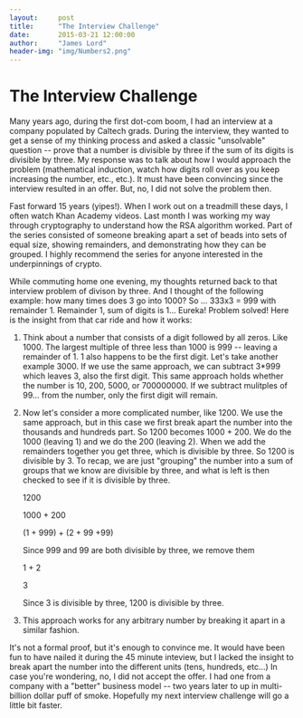 ```yaml
---
layout:     post
title:      "The Interview Challenge"
date:       2015-03-21 12:00:00
author:     "James Lord"
header-img: "img/Numbers2.png"
---
```


The Interview Challenge
=============

Many years ago, during the first dot-com boom, I had an interview at a company populated by Caltech grads.  During the interview, they wanted to get a sense of my thinking process and asked a classic "unsolvable" question -- prove that a number is divisible by three if the sum of its digits is divisible by three.  My response was to talk about how I would approach the problem (mathematical induction, watch how digits roll over as you keep increasing the number, etc., etc.).  It must have been convincing since the interview resulted in an offer.  But, no, I did not solve the problem then.

Fast forward 15 years (yipes!).  When I work out on a treadmill these days, I often watch Khan Academy videos.  Last month I was working my way through cryptography to understand how the RSA algorithm worked.  Part of the series consisted of someone breaking apart a set of beads into sets of equal size, showing remainders, and demonstrating how they can be grouped.  I highly recommend the series for anyone interested in the underpinnings of crypto.

While commuting home one evening, my thoughts returned back to that interview problem of divison by three.  And I thought of the following example:  how many times does 3 go into 1000?  So ... 333x3 = 999 with remainder 1. Remainder 1, sum of digits is 1...  Eureka!  Problem solved!  Here is the insight from that car ride and how it works:

1. Think about a number that consists of a digit followed by all zeros.  Like 1000.  The largest multiple of three less than 1000 is 999 -- leaving a remainder of 1.  1 also happens to be the first digit.  Let's take another example 3000.  If we use the same approach, we can subtract 3*999 which leaves 3, also the first digit.  This same approach holds whether the number is 10, 200, 5000, or 700000000.  If we subtract mulitples of 99... from the number, only the first digit will remain.

2. Now let's consider a more complicated number, like 1200.  We use the same approach, but in this case we first break apart the number into the thousands and hundreds part.  So 1200 becomes 1000 + 200.  We do the 1000 (leaving 1) and we do the 200 (leaving 2).  When we add the remainders together you get three, which is divisible by three.  So 1200 is divisible by 3.  To recap, we are just "grouping"  the number into a sum of groups that we know are divisible by three, and what is left is then checked to see if it is divisible by three.

	1200

	1000 + 200

	(1 + 999) + (2 + 99 +99)
	
	Since 999 and 99 are both divisible by three, we remove them

	1 + 2

	3

	Since 3 is divisible by three, 1200 is divisible by three.

3. This approach works for any arbitrary number by breaking it apart in a similar fashion.

It's not a formal proof, but it's enough to convince me.  It would have been fun to have nailed it during the 45 minute inteview, but I lacked the insight to break apart the number into the different units (tens, hundreds, etc...)  In case you're wondering, no, I did not accept the offer.  I had one from a company with a "better" business model -- two years later to up in multi-billion dollar puff of smoke.  Hopefully my next interview challenge will go a little bit faster.